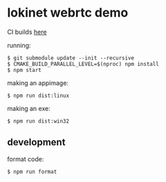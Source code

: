 # lokinet webrtc demo

CI builds [here](https://oxen.rocks/majestrate/lokinet-webrtc/master/?C=M&O=D)

running:

    $ git submodule update --init --recursive
    $ CMAKE_BUILD_PARALLEL_LEVEL=$(nproc) npm install
    $ npm start

making an appimage:

    $ npm run dist:linux
     
making an exe:

    $ npm run dist:win32


## development


format code:

    $ npm run format
